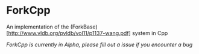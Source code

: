 # ForkCpp
An implementation of the (ForkBase)[http://www.vldb.org/pvldb/vol11/p1137-wang.pdf] system in Cpp

*ForkCpp is currently in Alpha, please fill out a issue if you encounter a bug*

